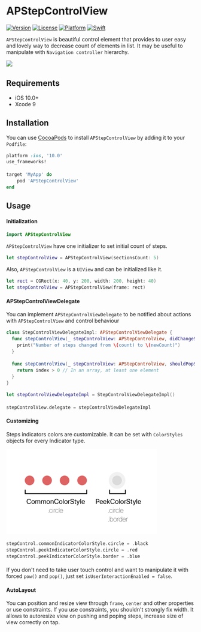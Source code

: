 # APStepControlView

[![Version](https://img.shields.io/cocoapods/v/APStepControlView.svg?style=flat)](https://cocoapods.org/pods/APStepControlView)
[![License](https://img.shields.io/cocoapods/l/APStepControlView.svg?style=flat)](https://cocoapods.org/pods/APStepControlView)
[![Platform](https://img.shields.io/cocoapods/p/APStepControlView.svg?style=flat)](https://cocoapods.org/pods/APStepControlView)
[![Swift](https://img.shields.io/badge/swift-4.0-lightgrey.svg?style=flat)](https://cocoapods.org/pods/APStepControlView)

`APStepControlView` is beautiful control element that provides to user easy and lovely way to decrease count of elements in list. It may be useful to manipulate with `Navigation controller` hierarchy.

<img src="https://media.giphy.com/media/2tOuHvEV3wkZUV9Z1c/giphy.gif" width="450">

## Requirements

- iOS 10.0+
- Xcode 9

## Installation

You can use [CocoaPods](http://cocoapods.org/) to install `APStepControlView` by adding it to your `Podfile`:

```ruby
platform :ios, '10.0'
use_frameworks!

target 'MyApp' do
    pod 'APStepControlView'
end
```

## Usage

#### Initialization

```swift
import APStepControlView
```

`APStepControlView` have one initializer to set initial count of steps.

```swift
let stepControlView = APStepControlView(sectionsCount: 5)
```

Also, `APStepControlView` is a `UIView` and can be initialized like it.

```swift
let rect = CGRect(x: 40, y: 200, width: 200, height: 40)
let stepControlView = APStepControlView(frame: rect)
```

#### APStepControlViewDelegate

You can implement `APStepControlViewDelegate` to be notified about actions with `APStepControlView` and control behaviour

```swift
class StepControlViewDelegateImpl: APStepControlViewDelegate {
  func stepControlView(_ stepControlView: APStepControlView, didChangeStepsCountFrom count: Int, to newCount: Int) {
    print("Number of steps changed from \(count) to \(newCount)")
  }
  
  func stepControlView(_ stepControlView: APStepControlView, shouldPopStepWithIndex index: Int) -> Bool {
    return index > 0 // In an array, at least one element
  }
}
```

```swift
let stepControlViewDelegateImpl = StepControlViewDelegateImpl()

stepControlView.delegate = stepControlViewDelegateImpl
```

#### Customizing

Steps indicators colors are customizable. It can be set with `ColorStyles` objects for every Indicator type.

![Illustration](https://github.com/ponysoloud/ap-step-control-view/blob/master/ColorStylesIllustration.png?raw=true)

```swift
stepControl.commonIndicatorColorStyle.circle = .black
stepControl.peekIndicatorColorStyle.circle = .red
stepControl.peekIndicatorColorStyle.border = .blue
```

####  

If you don't need to take user touch control and want to manipulate it with forced `pow()` and `pop()`, just set `isUserInteractionEnabled = false`.

#### AutoLayout

You can position and resize view through `frame`, `center` and other properties or use constraints. If you use constraints, you shouldn't strongly fix width. It allows to autoresize view on pushing and poping steps, increase size of view correctly on tap.





